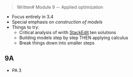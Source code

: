 


> Written# Module 9 -- Applied optimization

- Focus entirely in 3.4
- Special emphasis on *construction of models* 
- Things to try: 
	- Critical analysis of writh [StackEdit](https://stackedit.io/).ten solutions
	- Building models step by step THEN applying calculus
	- Break things down into smaller steps 


## 9A 

- PA 3
<!--stackedit_data:
eyJoaXN0b3J5IjpbLTU0NTUzNzY4MCw3MzA5OTgxMTZdfQ==
-->